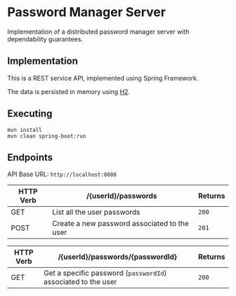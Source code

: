 # Password Manager Server

Implementation of a distributed password manager server with dependability guarantees.


## Implementation

This is a REST service API, implemented using Spring Framework.

The data is persisted in memory using [H2](http://h2database.com/html/main.html).

## Executing

```
mvn install
mvn clean spring-boot:run
```

## Endpoints

API Base URL: `http://localhost:8080`

| HTTP Verb     | /{userId}/passwords | Returns|
| ------------- |---------------------|--------|
| GET           | List all the user passwords | `200`|
| POST          | Create a new password associated to the user | `201`|

| HTTP Verb     | /{userId}/passwords/{passwordId} | Returns|
| ------------- |---------------------|--------|
| GET           | Get a specific password (`passwordId`) associated to the user | `200`|